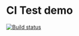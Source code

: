 # CI Test demo

[![Build status](https://ci.appveyor.com/api/projects/status/8ggo73q3kxggb51t?svg=true)](https://ci.appveyor.com/project/immun4ik/dz4)
